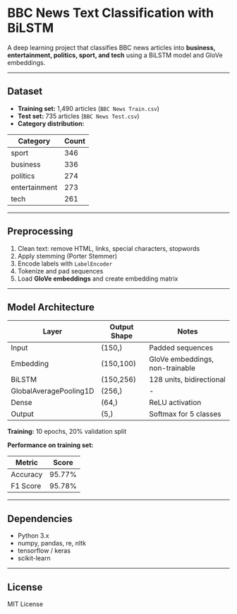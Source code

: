 # BBC News Text Classification with BiLSTM

A deep learning project that classifies BBC news articles into **business, entertainment, politics, sport, and tech** using a BiLSTM model and GloVe embeddings.

---

## Dataset

- **Training set:** 1,490 articles (`BBC News Train.csv`)
- **Test set:** 735 articles (`BBC News Test.csv`)
- **Category distribution:**

| Category      | Count |
| ------------- | ----- |
| sport         | 346   |
| business      | 336   |
| politics      | 274   |
| entertainment | 273   |
| tech          | 261   |

---

## Preprocessing

1. Clean text: remove HTML, links, special characters, stopwords
2. Apply stemming (Porter Stemmer)
3. Encode labels with `LabelEncoder`
4. Tokenize and pad sequences
5. Load **GloVe embeddings** and create embedding matrix

---

## Model Architecture

| Layer                  | Output Shape | Notes                           |
| ---------------------- | ------------ | ------------------------------- |
| Input                  | (150,)       | Padded sequences                |
| Embedding              | (150,100)    | GloVe embeddings, non-trainable |
| BiLSTM                 | (150,256)    | 128 units, bidirectional        |
| GlobalAveragePooling1D | (256,)       | -                               |
| Dense                  | (64,)        | ReLU activation                 |
| Output                 | (5,)         | Softmax for 5 classes           |

**Training:** 10 epochs, 20% validation split

**Performance on training set:**

| Metric   | Score  |
| -------- | ------ |
| Accuracy | 95.77% |
| F1 Score | 95.78% |

---

## Dependencies

- Python 3.x
- numpy, pandas, re, nltk
- tensorflow / keras
- scikit-learn

---

## License

MIT License
